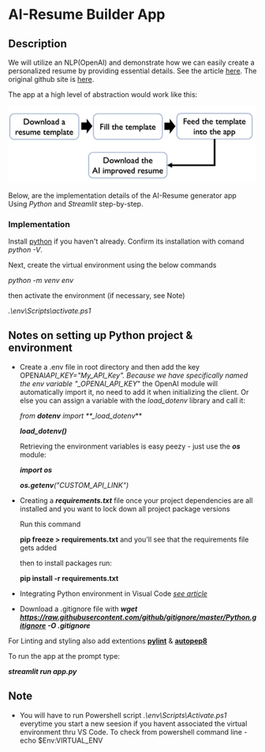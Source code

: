 # AI-Resume Builder App

## Description

We will utilize an NLP(OpenAI) and demonstrate how we can easily create a personalized resume by providing essential details. See the article [here](https://towardsdatascience.com/using-openai-and-python-to-enhance-your-resume-a-step-by-step-guide-e2c1a359e194). The original github site is [here](https://github.com/PieroPaialungaAI/AI_CV_improver?source=post_page-----e2c1a359e194--------------------------------).

The app at a high level of abstraction would work like this:

![image info](/images/flow_chart.png)

Below, are the implementation details of the AI-Resume generator app Using _Python_ and _Streamlit_ step-by-step.

### Implementation

Install [python](https://www.python.org/downloads/) if you haven't already. Confirm its installation with comand _python -V_.

Next, create the virtual environment using the below commands

_python -m venv env_

then activate the environment (if necessary, see Note)

_.\env\Scripts\activate.ps1_

## Notes on setting up Python project & environment

- Create a .env file in root directory and then add the key OPENAI*API_KEY="My_API_Key".
  Because we have specifically named the env variable "\_OPENAI_API_KEY*" the OpenAI module will automatically import it, no need to add it when initializing the client. Or else you can assign a variable with the _load_dotenv_ library and call it:

  _from **dotenv** import \*\*\_load_dotenv_\*\*

  **_load_dotenv()_**

  Retrieving the environment variables is easy peezy - just use the **_os_** module:

  **_import os_**

  _**os.getenv**("CUSTOM_API_LINK")_

- Creating a _**requirements.txt**_ file once your project dependencies are all installed and you want to lock down all project package versions

  Run this command

  **pip freeze > requirements.txt** and you'll see that the requirements file gets added

  then to install packages run:

  **pip install -r requirements.txt**

- Integrating Python environment in Visual Code _[see article](https://code.visualstudio.com/docs/python/environments)_

- Download a .gitignore file with **_wget https://raw.githubusercontent.com/github/gitignore/master/Python.gitignore -O .gitignore_**

For Linting and styling also add extentions **[pylint](https://marketplace.visualstudio.com/items?itemName=ms-python.pylint)** & **[autopep8](https://marketplace.visualstudio.com/items?itemName=ms-python.autopep8)**

To run the app at the prompt type:

_**streamlit run app.py**_

## Note

- You will have to run Powershell script _.\env\Scripts\Activate.ps1_ everytime you start a new seesion if you havent associated the virtual environment thru VS Code. To check from powershell command line - echo $Env:VIRTUAL_ENV
